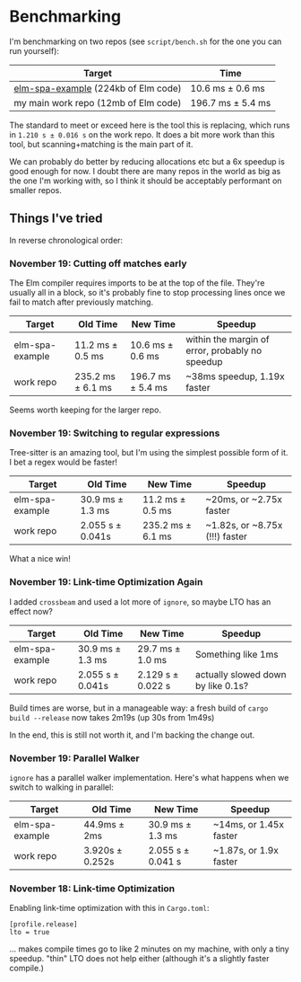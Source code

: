 # Benchmarking

I'm benchmarking on two repos (see `script/bench.sh` for the one you can run yourself):

| Target                                                                              | Time              |
|-------------------------------------------------------------------------------------|-------------------|
| [elm-spa-example](https://github.com/rtfeldman/elm-spa-example) (224kb of Elm code) | 10.6 ms ± 0.6 ms  |
| my main work repo (12mb of Elm code)                                                | 196.7 ms ± 5.4 ms |

The standard to meet or exceed here is the tool this is replacing, which runs in `1.210 s ± 0.016 s` on the work repo.
It does a bit more work than this tool, but scanning+matching is the main part of it.

We can probably do better by reducing allocations etc but a 6x speedup is good enough for now.
I doubt there are many repos in the world as big as the one I'm working with, so I think it should be acceptably performant on smaller repos.

## Things I've tried

In reverse chronological order:

### November 19: Cutting off matches early

The Elm compiler requires imports to be at the top of the file.
They're usually all in a block, so it's probably fine to stop processing lines once we fail to match after previously matching.

| Target          | Old Time          | New Time          | Speedup                                         |
|-----------------|-------------------|-------------------|-------------------------------------------------|
| elm-spa-example | 11.2 ms ± 0.5 ms  | 10.6 ms ± 0.6 ms  | within the margin of error, probably no speedup |
| work repo       | 235.2 ms ± 6.1 ms | 196.7 ms ± 5.4 ms | ~38ms speedup, 1.19x faster                     |

Seems worth keeping for the larger repo.

### November 19: Switching to regular expressions

Tree-sitter is an amazing tool, but I'm using the simplest possible form of it.
I bet a regex would be faster!

| Target          | Old Time         | New Time          | Speedup                        |
|-----------------|------------------|-------------------|--------------------------------|
| elm-spa-example | 30.9 ms ± 1.3 ms | 11.2 ms ± 0.5 ms  | ~20ms, or ~2.75x faster        |
| work repo       | 2.055 s ± 0.041s | 235.2 ms ± 6.1 ms | ~1.82s, or ~8.75x (!!!) faster |

What a nice win!

### November 19: Link-time Optimization Again

I added `crossbeam` and used a lot more of `ignore`, so maybe LTO has an effect now?

| Target          | Old Time         | New Time          | Speedup                            |
|-----------------|------------------|-------------------|------------------------------------|
| elm-spa-example | 30.9 ms ± 1.3 ms | 29.7 ms ± 1.0 ms  | Something like 1ms                 |
| work repo       | 2.055 s ± 0.041s | 2.129 s ± 0.022 s | actually slowed down by like 0.1s? |

Build times are worse, but in a manageable way: a fresh build of `cargo build --release` now takes 2m19s (up 30s from 1m49s)

In the end, this is still not worth it, and I'm backing the change out.

### November 19: Parallel Walker

`ignore` has a parallel walker implementation.
Here's what happens when we switch to walking in parallel:

| Target          | Old Time        | New Time          | Speedup                |
|-----------------|-----------------|-------------------|------------------------|
| elm-spa-example | 44.9ms ± 2ms    | 30.9 ms ± 1.3 ms  | ~14ms, or 1.45x faster |
| work repo       | 3.920s ± 0.252s | 2.055 s ± 0.041 s | ~1.87s, or 1.9x faster |

### November 18: Link-time Optimization

Enabling link-time optimization with this in `Cargo.toml`:

```
[profile.release]
lto = true
```

... makes compile times go to like 2 minutes on my machine, with only a tiny speedup.
"thin" LTO does not help either (although it's a slightly faster compile.)
